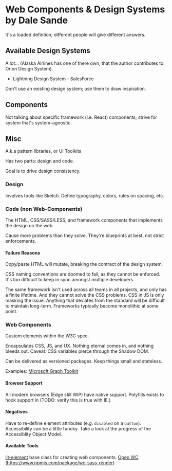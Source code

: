 # Web Components & Design Systems by Dale Sande

It's a loaded defintion; different people will give different answers.

## Available Design Systems

A lot... (Alaska Airlines has one of there own, that the author contributes to: Orion Design System).

- Lightning Design System - SalesForce

Don't use an existing design system; use them to draw inspiration.

## Components

Not talking about specific framework (i.e. React) components; strive for system that's system-agnostic.

## Misc

A.k.a pattern libraries, or UI Toolkits

Has two parts: design and code.

Goal is to drive design consistency.

### Design

Involves tools like Sketch. Define typography, colors, rules on spacing, etc.

### Code (non Web-Components)

The HTML, CSS/SASS/LESS, and framework components that implements the design on the web.

Cause more problems than they solve. They're blueprints at best, not strict enforcements.

#### Failure Reasons

Copy/paste HTML will mutate, breaking the contract of the design system.

CSS naming conventions are doomed to fail, as they cannot be enforced. It's too difficult to keep in sync amongst multiple developers.

The same framework isn't used across all teams in all projects, and only has a finite lifetime. And they cannot solve the CSS problems. CSS in JS is only masking the issue. Anything that deviates from the standard will be difficult to maintain long-term. Frameworks typically become monolithic at some point.

### Web Components

Custom elements within the W3C spec.

Encapsulates CSS, JS, and UX. Nothing eternal comes in, and nothing bleeds out. Caveat: CSS variables pierce through the Shadow DOM.

Can be delivered as versioned packages. Keep things small and stateless.

Examples: [Microsoft Graph Toolkit](https://github.com/microsoftgraph/microsoft-graph-toolkit)

#### Browser Support

All modern browsers (Edge still WIP) have native support. Polyfills exists to hook support in (TODO: verify this is true with IE.)

#### Negatives

Have to re-define element attributes (e.g. `disabled` on a `button`). Accessibility can be a little funcky. Take a look at the progress of the Accessiblity Object Model.

#### Available Tools

[lit-element](https://github.com/Polymer/lit-element) base class for creating web components.
[Open WC](https://github.com/open-wc/open-wc)
(https://www.npmjs.com/package/wc-sass-render)
